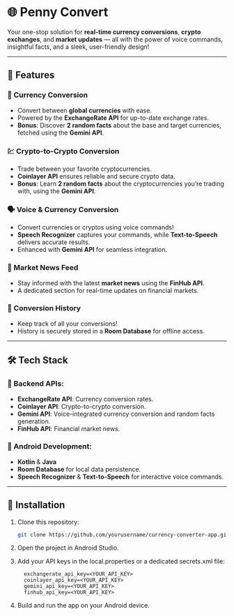 # 🌐 Penny Convert

Your one-stop solution for **real-time currency conversions**, **crypto exchanges**, and **market updates** — all with the power of voice commands, insightful facts, and a sleek, user-friendly design!

---

## 🚀 Features

### 💱 Currency Conversion
- Convert between **global currencies** with ease.
- Powered by the **ExchangeRate API** for up-to-date exchange rates.
- **Bonus**: Discover **2 random facts** about the base and target currencies, fetched using the **Gemini API**.

### 💹 Crypto-to-Crypto Conversion
- Trade between your favorite cryptocurrencies.
- **Coinlayer API** ensures reliable and secure crypto data.
- **Bonus**: Learn **2 random facts** about the cryptocurrencies you’re trading with, using the **Gemini API**.

### 🗣️ Voice & Currency Conversion
- Convert currencies or cryptos using voice commands!
- **Speech Recognizer** captures your commands, while **Text-to-Speech** delivers accurate results.
- Enhanced with **Gemini API** for seamless integration.

### 📰 Market News Feed
- Stay informed with the latest **market news** using the **FinHub API**.
- A dedicated section for real-time updates on financial markets.

### 📜 Conversion History
- Keep track of all your conversions!
- History is securely stored in a **Room Database** for offline access.

---

## 🛠️ Tech Stack

### 🔧 Backend APIs:
- **ExchangeRate API**: Currency conversion rates.
- **Coinlayer API**: Crypto-to-crypto conversion.
- **Gemini API**: Voice-integrated currency conversion and random facts generation.
- **FinHub API**: Financial market news.

### 📱 Android Development:
- **Kotlin** & **Java**
- **Room Database** for local data persistence.
- **Speech Recognizer** & **Text-to-Speech** for interactive voice commands.

---

## 📂 Installation

1. Clone this repository:
   ```bash
   git clone https://github.com/yourusername/currency-converter-app.git

2. Open the project in Android Studio.
3. Add your API keys in the local.properties or a dedicated secrets.xml file:
   
         exchangerate_api_key=<YOUR_API_KEY>
         coinlayer_api_key=<YOUR_API_KEY>
         gemini_api_key=<YOUR_API_KEY>
         finhub_api_key=<YOUR_API_KEY>

4. Build and run the app on your Android device.
